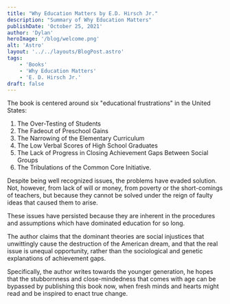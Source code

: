 ```yaml
---
title: "Why Education Matters by E.D. Hirsch Jr."
description: "Summary of Why Education Matters"
publishDate: 'October 25, 2021'
author: 'Dylan'
heroImage: '/blog/welcome.png'
alt: 'Astro'
layout: '../../layouts/BlogPost.astro'
tags:
    - 'Books'
    - 'Why Education Matters'
    - 'E. D. Hirsch Jr.'
draft: false
---
```


The book is centered around six "educational frustrations" in the United States:

1. The Over-Testing of Students
2. The Fadeout of Preschool Gains
3. The Narrowing of the Elementary Curriculum
4. The Low Verbal Scores of High School Graduates
5. The Lack of Progress in Closing Achievement Gaps Between Social Groups
6. The Tribulations of the Common Core Initiative.

Despite being well recognized issues, the problems have evaded solution. Not, however, from lack of will or money, from poverty or the short-comings of teachers, but because they cannot be solved under the reign of faulty ideas that caused them to arise.

These issues have persisted because they are inherent in the procedures and assumptions which have dominated education for so long.

The author claims that the dominant theories are social injustices that unwittingly cause the destruction of the American dream, and that the real issue is unequal opportunity, rather than the sociological and genetic explanations of achievement gaps.

Specifically, the author writes towards the younger generation, he hopes that the stubbornness and close-mindedness that comes with age can be bypassed by publishing this book now, when fresh minds and hearts might read and be inspired to enact true change.